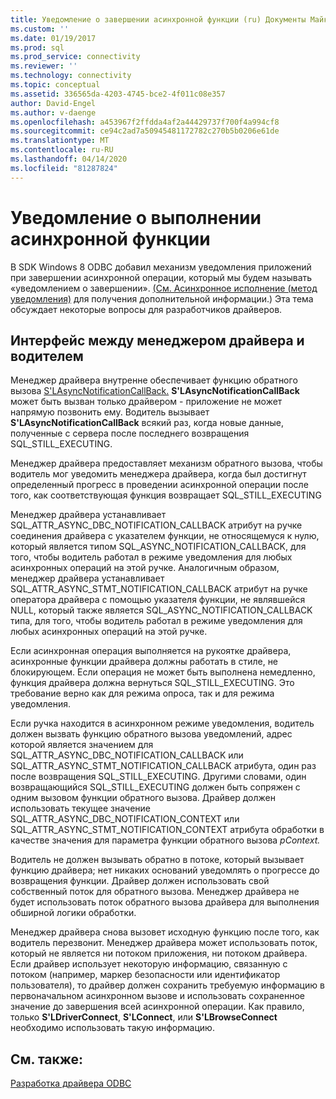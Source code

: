 ```yaml
---
title: Уведомление о завершении асинхронной функции (ru) Документы Майкрософт
ms.custom: ''
ms.date: 01/19/2017
ms.prod: sql
ms.prod_service: connectivity
ms.reviewer: ''
ms.technology: connectivity
ms.topic: conceptual
ms.assetid: 336565da-4203-4745-bce2-4f011c08e357
author: David-Engel
ms.author: v-daenge
ms.openlocfilehash: a453967f2ffdda4af2a44429737f700f4a994cf8
ms.sourcegitcommit: ce94c2ad7a50945481172782c270b5b0206e61de
ms.translationtype: MT
ms.contentlocale: ru-RU
ms.lasthandoff: 04/14/2020
ms.locfileid: "81287824"
---
```

# <a name="notification-of-asynchronous-function-completion"></a>Уведомление о выполнении асинхронной функции
В SDK Windows 8 ODBC добавил механизм уведомления приложений при завершении асинхронной операции, который мы будем называть «уведомлением о завершении». [(См. Асинхронное исполнение (метод уведомления)](../../../odbc/reference/develop-app/asynchronous-execution-notification-method.md) для получения дополнительной информации.) Эта тема обсуждает некоторые вопросы для разработчиков драйверов.  
  
## <a name="the-interface-between-the-driver-manager-and-driver"></a>Интерфейс между менеджером драйвера и водителем  
 Менеджер драйвера внутренне обеспечивает функцию обратного вызова [S'LAsyncNotificationCallBack.](../../../odbc/reference/develop-driver/sqlasyncnotificationcallback-function.md) **S'LAsyncNotificationCallBack** может быть вызван только драйвером - приложение не может напрямую позвонить ему. Водитель вызывает **S'LAsyncNotificationCallBack** всякий раз, когда новые данные, полученные с сервера после последнего возвращения SQL_STILL_EXECUTING.  
  
 Менеджер драйвера предоставляет механизм обратного вызова, чтобы водитель мог уведомить менеджера драйвера, когда был достигнут определенный прогресс в проведении асинхронной операции после того, как соответствующая функция возвращает SQL_STILL_EXECUTING  
  
 Менеджер драйвера устанавливает SQL_ATTR_ASYNC_DBC_NOTIFICATION_CALLBACK атрибут на ручке соединения драйвера с указателем функции, не относящемуся к нулю, который является типом SQL_ASYNC_NOTIFICATION_CALLBACK, для того, чтобы водитель работал в режиме уведомления для любых асинхронных операций на этой ручке. Аналогичным образом, менеджер драйвера устанавливает SQL_ATTR_ASYNC_STMT_NOTIFICATION_CALLBACK атрибут на ручке оператора драйвера с помощью указателя функции, не являвшейся NULL, который также является SQL_ASYNC_NOTIFICATION_CALLBACK типа, для того, чтобы водитель работал в режиме уведомления для любых асинхронных операций на этой ручке.  
  
 Если асинхронная операция выполняется на рукоятке драйвера, асинхронные функции драйвера должны работать в стиле, не блокирующем. Если операция не может быть выполнена немедленно, функция драйвера должна вернуться SQL_STILL_EXECUTING. Это требование верно как для режима опроса, так и для режима уведомления.  
  
 Если ручка находится в асинхронном режиме уведомления, водитель должен вызвать функцию обратного вызова уведомлений, адрес которой является значением для SQL_ATTR_ASYNC_DBC_NOTIFICATION_CALLBACK или SQL_ATTR_ASYNC_STMT_NOTIFICATION_CALLBACK атрибута, один раз после возвращения SQL_STILL_EXECUTING. Другими словами, один возвращающийся SQL_STILL_EXECUTING должен быть сопряжен с одним вызовом функции обратного вызова. Драйвер должен использовать текущее значение SQL_ATTR_ASYNC_DBC_NOTIFICATION_CONTEXT или SQL_ATTR_ASYNC_STMT_NOTIFICATION_CONTEXT атрибута обработки в качестве значения для параметра функции обратного вызова *pContext.*  
  
 Водитель не должен вызывать обратно в потоке, который вызывает функцию драйвера; нет никаких оснований уведомлять о прогрессе до возвращения функции. Драйвер должен использовать свой собственный поток для обратного вызова. Менеджер драйвера не будет использовать поток обратного вызова драйвера для выполнения обширной логики обработки.  
  
 Менеджер драйвера снова вызовет исходную функцию после того, как водитель перезвонит. Менеджер драйвера может использовать поток, который не является ни потоком приложения, ни потоком драйвера. Если драйвер использует некоторую информацию, связанную с потоком (например, маркер безопасности или идентификатор пользователя), то драйвер должен сохранить требуемую информацию в первоначальном асинхронном вызове и использовать сохраненное значение до завершения всей асинхронной операции. Как правило, только **S'LDriverConnect**, **S'LConnect**, или **S'LBrowseConnect** необходимо использовать такую информацию.  
  
## <a name="see-also"></a>См. также:  
 [Разработка драйвера ODBC](../../../odbc/reference/develop-driver/developing-an-odbc-driver.md)
